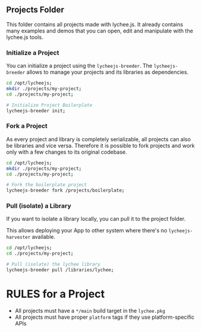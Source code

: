 
## Projects Folder

This folder contains all projects made with lychee.js. It already
contains many examples and demos that you can open, edit and
manipulate with the lychee.js tools.



### Initialize a Project

You can initialize a project using the `lycheejs-breeder`.
The `lycheejs-breeder` allows to manage your projects and its
libraries as dependencies.


```bash
cd /opt/lycheejs;
mkdir ./projects/my-project;
cd ./projects/my-project;

# Initialize Project Boilerplate
lycheejs-breeder init;
```



### Fork a Project

As every project and library is completely serializable, all
projects can also be libraries and vice versa. Therefore it
is possible to fork projects and work only with a few changes
to its original codebase.


```bash
cd /opt/lycheejs;
mkdir ./projects/my-project;
cd ./projects/my-project;

# Fork the boilerplate project
lycheejs-breeder fork /projects/boilerplate;
```



### Pull (isolate) a Library

If you want to isolate a library locally, you can
pull it to the project folder.

This allows deploying your App to other system where there's
no `lycheejs-harvester` available.

```bash
cd /opt/lycheejs;
cd ./projects/my-project;

# Pull (isolate) the lychee library
lycheejs-breeder pull /libraries/lychee;
```



# RULES for a Project

- All projects must have a `*/main` build target in the `lychee.pkg`
- All projects must have proper `platform` tags if they use platform-specific APIs

